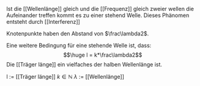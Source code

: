 Ist die [[Wellenlänge]] gleich und die [[Frequenz]] gleich zweier wellen die Aufeinander treffen kommt es zu einer stehend Welle. Dieses Phänomen entsteht durch [[Interferenz]]

Knotenpunkte haben den Abstand von $\frac\lambda2$.

Eine weitere Bedingung für eine stehende Welle ist, dass: 
$$\huge l = k*\frac\lambda2$$
Die [[Träger länge]] ein vielfaches der halben Wellenlänge ist.

l := [[Träger länge]]
$k \in \mathbb N$
$\lambda$ := [[Wellenlänge]]
